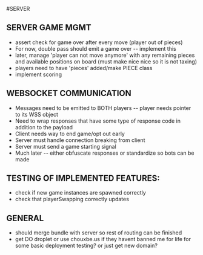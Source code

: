 
#SERVER

## SERVER GAME MGMT
  - assert check for game over after every move (player out of pieces)
  - For now, double pass should emit a game over -- implement this
  - later, manage 'player can not move anymore' with any remaining pieces and available positions on board (must make nice nice so it is not taxing)
  - players need to have 'pieces' added/make PIECE class
  - implement scoring

## WEBSOCKET COMMUNICATION
  - Messages need to be emitted to BOTH players -- player needs pointer to its WSS object
  - Need to wrap responses that have some type of response code in addition to the payload
  - Client needs way to end game/opt out early
  - Server must handle connection breaking from client
  - Server must send a game starting signal
  - Much later -- either obfuscate responses or standardize so bots can be made

## TESTING OF IMPLEMENTED FEATURES:
  - check if new game instances are spawned correctly
  - check that playerSwapping correctly updates

## GENERAL
  - should merge bundle with server so rest of routing can be finished
  - get DO droplet or use chouxbe.us if they havent banned me for life for some basic deployment testing? or just get new domain?

